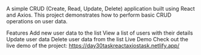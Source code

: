 A simple CRUD (Create, Read, Update, Delete) application built using React and Axios. This project demonstrates how to perform basic CRUD operations on user data.

Features
Add new user data to the list
View a list of users with their details
Update user data
Delete user data from the list
Live Demo
Check out the live demo of the project: https://day30taskreactaxiostask.netlify.app/
